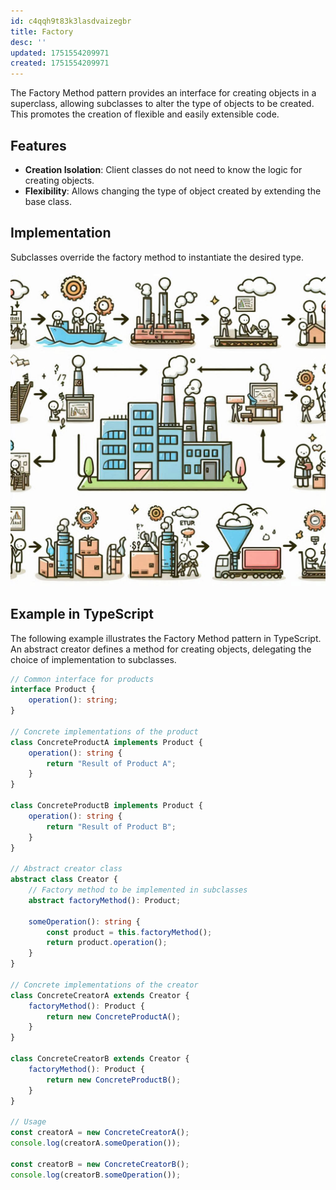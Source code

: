 ```yaml
---
id: c4qqh9t83k3lasdvaizegbr
title: Factory
desc: ''
updated: 1751554209971
created: 1751554209971
---
```

The Factory Method pattern provides an interface for creating objects in a superclass, allowing subclasses to alter the type of objects to be created. This promotes the creation of flexible and easily extensible code.

## Features

- **Creation Isolation**: Client classes do not need to know the logic for creating objects.
- **Flexibility**: Allows changing the type of object created by extending the base class.

## Implementation

Subclasses override the factory method to instantiate the desired type.

![image](./assets/images/2025-03-31-10-24-20.png)

## Example in TypeScript

The following example illustrates the Factory Method pattern in TypeScript.  
An abstract creator defines a method for creating objects, delegating the choice of implementation to subclasses.

```typescript
// Common interface for products
interface Product {
    operation(): string;
}

// Concrete implementations of the product
class ConcreteProductA implements Product {
    operation(): string {
        return "Result of Product A";
    }
}

class ConcreteProductB implements Product {
    operation(): string {
        return "Result of Product B";
    }
}

// Abstract creator class
abstract class Creator {
    // Factory method to be implemented in subclasses
    abstract factoryMethod(): Product;

    someOperation(): string {
        const product = this.factoryMethod();
        return product.operation();
    }
}

// Concrete implementations of the creator
class ConcreteCreatorA extends Creator {
    factoryMethod(): Product {
        return new ConcreteProductA();
    }
}

class ConcreteCreatorB extends Creator {
    factoryMethod(): Product {
        return new ConcreteProductB();
    }
}

// Usage
const creatorA = new ConcreteCreatorA();
console.log(creatorA.someOperation());

const creatorB = new ConcreteCreatorB();
console.log(creatorB.someOperation());
```
